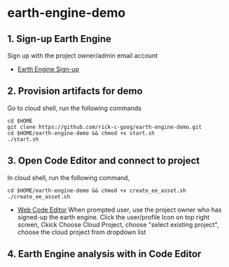# earth-engine-demo

## 1. Sign-up Earth Engine
Sign up with the project owner/admin email account
-   [Earth Engine Sign-up](https://signup.earthengine.google.com/#!/)

## 2. Provision artifacts for demo
Go to cloud shell, run the following commands
```shellcript
cd $HOME
git clone https://github.com/rick-c-goog/earth-engine-demo.git
cd $HOME/earth-engine-demo && chmod +x start.sh
./start.sh
```
## 3. Open Code Editor and connect to project
In cloud shell, run the following command,
```shellcript
cd $HOME/earth-engine-demo && chmod +x create_ee_asset.sh
./create_ee_asset.sh
```
-   [Web Code Editor](https://code.earthengine.google.com/)
When prompted user, use the project owner who has signed-up the earth engine. 
Click the user/profile Icon on top right screen, 
Ckick Choose Cloud Project, choose "select existing project", choose the cloud project from dropdown list

## 4. Earth Engine analysis with in Code Editor





